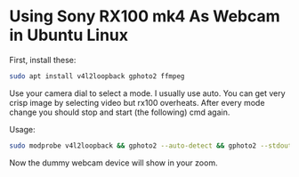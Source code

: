 # Using Sony RX100 mk4 As Webcam in Ubuntu Linux

First, install these:
```bash
sudo apt install v4l2loopback gphoto2 ffmpeg
```
Use your camera dial to select a mode. I usually use auto. You can get very crisp image by selecting video but rx100 overheats. After every mode change you should stop and start (the following) cmd again.

Usage:
```bash
sudo modprobe v4l2loopback && gphoto2 --auto-detect && gphoto2 --stdout --capture-movie | ffmpeg -i - -vcodec rawvideo -pix_fmt yuv420p -threads 0 -f v4l2 /dev/video2
```

Now the dummy webcam device will show in your zoom. 
